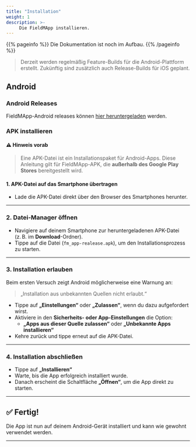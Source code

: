 ```yaml
---
title: "Installation"
weight: 1
description: >-
     Die FieldMApp installieren.
---
```


{{% pageinfo %}}
Die Dokumentation ist noch im Aufbau.
{{% /pageinfo %}}

> Derzeit werden regelmäßig Feature-Builds für die Android-Plattform erstellt. Zukünftig sind zusätzlich auch Release-Builds für iOS geplant.

## Android

### Android Releases

FieldMApp-Android releases können [hier heruntergeladen](https://cloud.uni-jena.de/s/ZFR5Sy5CMoydPiD) werden.

### APK installieren

#### ⚠️ Hinweis vorab
>Eine APK-Datei ist ein Installationspaket für Android-Apps. Diese Anleitung gilt für FieldMApp-APK, die **außerhalb des Google Play Stores** bereitgestellt wird. 


#### 1. APK-Datei auf das Smartphone übertragen
- Lade die APK-Datei direkt über den Browser des Smartphones herunter.

---

### 2. Datei-Manager öffnen
- Navigiere auf deinem Smartphone zur heruntergeladenen APK-Datei (z. B. im **Download**-Ordner).
- Tippe auf die Datei (`fm_app-realease.apk`), um den Installationsprozess zu starten.

---

### 3. Installation erlauben
Beim ersten Versuch zeigt Android möglicherweise eine Warnung an:

> „Installation aus unbekannten Quellen nicht erlaubt.“

- Tippe auf **„Einstellungen“** oder **„Zulassen“**, wenn du dazu aufgefordert wirst.
- Aktiviere in den **Sicherheits- oder App-Einstellungen** die Option:
  - **„Apps aus dieser Quelle zulassen“** oder **„Unbekannte Apps installieren“**
- Kehre zurück und tippe erneut auf die APK-Datei.

---

### 4. Installation abschließen
- Tippe auf **„Installieren“**
- Warte, bis die App erfolgreich installiert wurde.
- Danach erscheint die Schaltfläche **„Öffnen“**, um die App direkt zu starten.

---

## ✅ Fertig!
Die App ist nun auf deinem Android-Gerät installiert und kann wie gewohnt verwendet werden.

<hr>